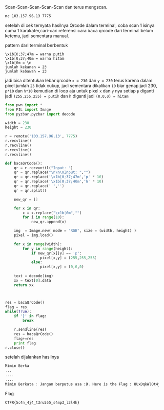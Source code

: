 Scan-Scan-Scan-Scan-Scan dan terus mengscan.

```bash
nc 103.157.96.13 7775
```

setelah di cek ternyata hasilnya Qrcode dalam terminal, coba scan 1 isinya cuma 1 karakater,cari-cari referensi cara baca qrcode dari terminal belum ketemu, jadi sementara manual.

pattern dari terminal berbentuk

```
\x1b[0;37;47m = warna putih
\x1b[0;37;40m = warna hitam
\x1b[0m = \n
jumlah kekanan = 23
jumlah kebawah = 23
```

jadi bisa ditentukan lebar qrcode `x = 230` dan `y = 230` terus karena dalam pixel jumlah `23` tidak cukup, jadi sementara dikalikan `10` biar genap jadi 230, `p*10` dan `h*10` kemudian di loop aja untuk pixel `x` dan `y` nya setiap `p` diganti jadi `(255,255,255) = putih` dan `h` diganti jadi `(0,0,0) = hitam`

```python
from pwn import *
from PIL import Image  
from pyzbar.pyzbar import decode

width = 230
height = 230

r = remote('103.157.96.13', 7775)
r.recvline()
r.recvline()
r.recvline()
r.recvline()

def bacaQrCode():
	qr = r.recvuntil("Input: ")
	qr = qr.replace("\n\n\nInput: ","")
	qr = qr.replace('\x1b[0;37;47m','p' * 10)
	qr = qr.replace('\x1b[0;37;40m','h' * 10)
	qr = qr.replace(' ','')
	qr = qr.split()

	new_qr = []

	for x in qr:
		x = x.replace("\x1b[0m","")
		for i in range(10):
			new_qr.append(x)

	img  = Image.new( mode = "RGB", size = (width, height) )
	pixel = img.load()

	for x in range(width):
		for y in range(height):
			if new_qr[x][y] == 'p':
				pixel[x,y] = (255,255,255)
			else:
				pixel[x,y] = (0,0,0)
		
	text = decode(img)
	xx = text[0].data
	return xx



res = bacaQrCode()
flag = res
while(True):
	if '}' in flag:
		break

	r.sendline(res)
	res = bacaQrCode()
	flag+=res
	print flag
r.close()
```

setelah dijalankan hasilnya

```bash
Mimin Berka
...
....
....
Mimin Berkata : Jangan berputus asa :D. Here is the Flag : 8UxDqkWlOt4j5i55CTFR{5c4n_4j4_t3ru555_s4mp3_l3l4h}
```

Flag 

```
CTFR{5c4n_4j4_t3ru555_s4mp3_l3l4h}
```